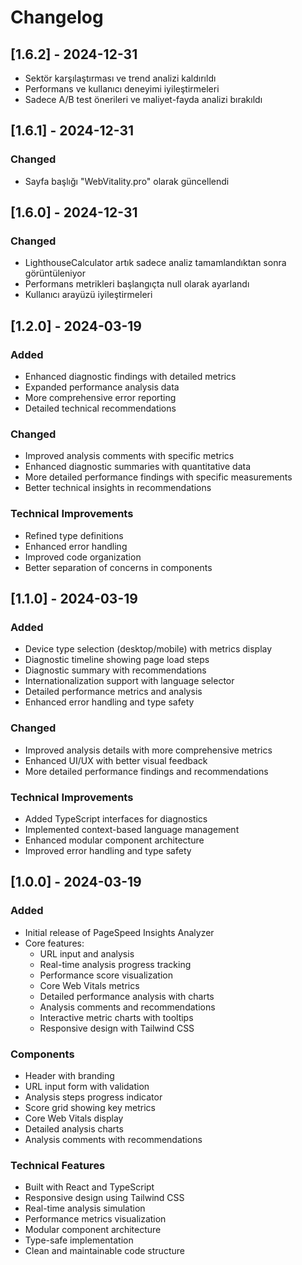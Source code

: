 # Changelog

## [1.6.2] - 2024-12-31
- Sektör karşılaştırması ve trend analizi kaldırıldı
- Performans ve kullanıcı deneyimi iyileştirmeleri
- Sadece A/B test önerileri ve maliyet-fayda analizi bırakıldı

## [1.6.1] - 2024-12-31

### Changed
- Sayfa başlığı "WebVitality.pro" olarak güncellendi

## [1.6.0] - 2024-12-31

### Changed
- LighthouseCalculator artık sadece analiz tamamlandıktan sonra görüntüleniyor
- Performans metrikleri başlangıçta null olarak ayarlandı
- Kullanıcı arayüzü iyileştirmeleri

## [1.2.0] - 2024-03-19

### Added
- Enhanced diagnostic findings with detailed metrics
- Expanded performance analysis data
- More comprehensive error reporting
- Detailed technical recommendations

### Changed
- Improved analysis comments with specific metrics
- Enhanced diagnostic summaries with quantitative data
- More detailed performance findings with specific measurements
- Better technical insights in recommendations

### Technical Improvements
- Refined type definitions
- Enhanced error handling
- Improved code organization
- Better separation of concerns in components

## [1.1.0] - 2024-03-19

### Added
- Device type selection (desktop/mobile) with metrics display
- Diagnostic timeline showing page load steps
- Diagnostic summary with recommendations
- Internationalization support with language selector
- Detailed performance metrics and analysis
- Enhanced error handling and type safety

### Changed
- Improved analysis details with more comprehensive metrics
- Enhanced UI/UX with better visual feedback
- More detailed performance findings and recommendations

### Technical Improvements
- Added TypeScript interfaces for diagnostics
- Implemented context-based language management
- Enhanced modular component architecture
- Improved error handling and type safety

## [1.0.0] - 2024-03-19

### Added
- Initial release of PageSpeed Insights Analyzer
- Core features:
  - URL input and analysis
  - Real-time analysis progress tracking
  - Performance score visualization
  - Core Web Vitals metrics
  - Detailed performance analysis with charts
  - Analysis comments and recommendations
  - Interactive metric charts with tooltips
  - Responsive design with Tailwind CSS

### Components
- Header with branding
- URL input form with validation
- Analysis steps progress indicator
- Score grid showing key metrics
- Core Web Vitals display
- Detailed analysis charts
- Analysis comments with recommendations

### Technical Features
- Built with React and TypeScript
- Responsive design using Tailwind CSS
- Real-time analysis simulation
- Performance metrics visualization
- Modular component architecture
- Type-safe implementation
- Clean and maintainable code structure